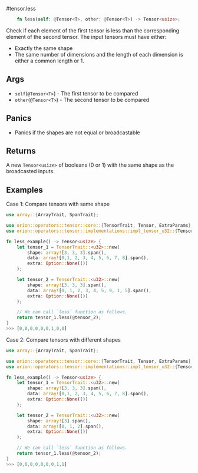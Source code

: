 #tensor.less

```rust
    fn less(self: @Tensor<T>, other: @Tensor<T>) -> Tensor<usize>;
```

Check if each element of the first tensor is less than the corresponding element of the second tensor.
The input tensors must have either:
* Exactly the same shape
* The same number of dimensions and the length of each dimension is either a common length or 1.

## Args

* `self`(`@Tensor<T>`) - The first tensor to be compared
* `other`(`@Tensor<T>`) - The second tensor to be compared

## Panics

* Panics if the shapes are not equal or broadcastable

## Returns

A new `Tensor<usize>` of booleans (0 or 1) with the same shape as the broadcasted inputs.

## Examples

Case 1: Compare tensors with same shape

```rust
use array::{ArrayTrait, SpanTrait};

use orion::operators::tensor::core::{TensorTrait, Tensor, ExtraParams};
use orion::operators::tensor::implementations::impl_tensor_u32::{Tensor_u32};

fn less_example() -> Tensor<usize> {
    let tensor_1 = TensorTrait::<u32>::new(
        shape: array![3, 3, 3].span(),
        data: array![0,1, 2, 3, 4, 5, 6, 7, 8].span(),
        extra: Option::None(())
    );

    let tensor_2 = TensorTrait::<u32>::new(
        shape: array![3, 3, 3].span(),
        data: array![0, 1, 2, 3, 4, 5, 9, 1, 5].span(),
        extra: Option::None(())
    );

    // We can call `less` function as follows.
    return tensor_1.less(@tensor_2);
}
>>> [0,0,0,0,0,0,1,0,0]
```

Case 2: Compare tensors with different shapes

```rust
use array::{ArrayTrait, SpanTrait};

use orion::operators::tensor::core::{TensorTrait, Tensor, ExtraParams};
use orion::operators::tensor::implementations::impl_tensor_u32::{Tensor_u32};

fn less_example() -> Tensor<usize> {
    let tensor_1 = TensorTrait::<u32>::new(
        shape: array![3, 3, 3].span(),
        data: array![0,1, 2, 3, 4, 5, 6, 7, 8].span(),
        extra: Option::None(())
    );

    let tensor_2 = TensorTrait::<u32>::new(
        shape: array![3].span(),
        data: array![0, 1, 2].span(),
        extra: Option::None(())
    );

    // We can call `less` function as follows.
    return tensor_1.less(@tensor_2);
}
>>> [0,0,0,0,0,0,0,1,1]
```
